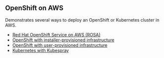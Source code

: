 ## OpenShift on AWS

Demonstrates several ways to deploy an OpenShift or Kubernetes cluster in AWS.

- [Red Hat OpenShift Service on AWS (ROSA)](./rosa)
- [OpenShift with installer-provisioned infrastructure](./ipi)
- [OpenShift with user-provisioned infrastructure](./upi)
- [Kubernetes with Kubespray](./kubespray)
